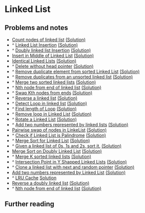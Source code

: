 # Linked List

## Problems and notes
* [Count nodes of linked list](https://practice.geeksforgeeks.org/problems/count-nodes-of-linked-list/1) [(Solution)](https://github.com/thecoducer/GeeksForGeeks_DSA_Course_Solutions/blob/master/Linked_List/count_nodes.cpp)
* ^ [Linked List Insertion](https://practice.geeksforgeeks.org/problems/linked-list-insertion/1) [(Solution)]()
* ^ [Doubly linked list Insertion](https://practice.geeksforgeeks.org/problems/insert-a-node-in-doubly-linked-list/1) [(Solution)]()
* [Insert in Middle of Linked List](https://practice.geeksforgeeks.org/problems/insert-in-middle-of-linked-list/1) [(Solution)]()
* [Identical Linked Lists](https://practice.geeksforgeeks.org/problems/identical-linked-lists/1) [(Solution)]()
* ^ [Delete without head pointer](https://practice.geeksforgeeks.org/problems/delete-without-head-pointer/1) [(Solution)](https://github.com/thecoducer/GeeksForGeeks_DSA_Course_Solutions/blob/master/Linked_List/delete-without-head.cpp)
* ^ [Remove duplicate element from sorted Linked List](https://practice.geeksforgeeks.org/problems/remove-duplicate-element-from-sorted-linked-list/1) [(Solution)]()
* ^ [Remove duplicates from an unsorted linked list](https://practice.geeksforgeeks.org/problems/remove-duplicates-from-an-unsorted-linked-list/1) [(Solution)]()
* ^ [Merge two sorted linked lists](https://practice.geeksforgeeks.org/problems/merge-two-sorted-linked-lists/1) [(Solution)]()
* ^ [Nth node from end of linked list](https://practice.geeksforgeeks.org/problems/nth-node-from-end-of-linked-list/1) [(Solution)]()
* ^ [Swap Kth nodes from ends](https://practice.geeksforgeeks.org/problems/swap-kth-node-from-beginning-and-kth-node-from-end-in-a-singly-linked-list/1) [(Solution)]()
* ^ [Reverse a linked list](https://practice.geeksforgeeks.org/problems/reverse-a-linked-list/1) [(Solution)](https://github.com/thecoducer/GeeksForGeeks_DSA_Course_Solutions/blob/master/Linked_List/reverse_LL.cpp)
* ^ [Detect Loop in linked list](https://practice.geeksforgeeks.org/problems/detect-loop-in-linked-list/1) [(Solution)](https://github.com/thecoducer/GeeksForGeeks_DSA_Course_Solutions/blob/master/Linked_List/loop_detect.cpp)
* ^ [Find length of Loop](https://practice.geeksforgeeks.org/problems/find-length-of-loop/1) [(Solution)]()
* ^ [Remove loop in Linked List](https://practice.geeksforgeeks.org/problems/remove-loop-in-linked-list/1) [(Solution)]()
* ^ [Rotate a Linked List](https://practice.geeksforgeeks.org/problems/rotate-a-linked-list/1) [(Solution)]()
* ^ [Add two numbers represented by linked lists](https://practice.geeksforgeeks.org/problems/add-two-numbers-represented-by-linked-lists/1) [(Solution)]()
* [Pairwise swap of nodes in LinkeList](https://practice.geeksforgeeks.org/problems/pairwise-swap-of-nodes-in-linkelist/1) [(Solution)]()
* ^ [Check if Linked List is Palindrome](https://practice.geeksforgeeks.org/problems/check-if-linked-list-is-pallindrome/1) [(Solution)]()
* ^ [Merge Sort for Linked List](https://practice.geeksforgeeks.org/problems/sort-a-linked-list/1) [(Solution)]()
* ^ [Given a linked list of 0s, 1s and 2s, sort it.](https://practice.geeksforgeeks.org/problems/given-a-linked-list-of-0s-1s-and-2s-sort-it/1) [(Solution)]()
* [Merge Sort on Doubly Linked List](https://practice.geeksforgeeks.org/problems/merge-sort-on-doubly-linked-list/1) [(Solution)]()
* ^ [Merge K sorted linked lists](https://practice.geeksforgeeks.org/problems/merge-k-sorted-linked-lists/1) [(Solution)]()
* ^ [Intersection Point in Y Shapped Linked Lists](https://practice.geeksforgeeks.org/problems/intersection-point-in-y-shapped-linked-lists/1) [(Solution)]()
* ^ [Clone a linked list with next and random pointer](https://practice.geeksforgeeks.org/problems/clone-a-linked-list-with-next-and-random-pointer/1) [(Solution)]()
* [Add two numbers represented by Linked List](https://practice.geeksforgeeks.org/problems/add-two-numbers-represented-by-linked-list/1) [(Solution)]()
* ^ [LRU Cache](https://practice.geeksforgeeks.org/problems/lru-cache/1/?track=DSASP-LinkedList&batchId=154) [Solution]()
* [Reverse a doubly linked list](https://practice.geeksforgeeks.org/problems/reverse-a-doubly-linked-list/1) [(Solution)](https://github.com/thecoducer/GeeksForGeeks_DSA_Course_Solutions/blob/master/Linked_List/reverse_doubly_LL.cpp)
* ^ [Nth node from end of linked list](https://practice.geeksforgeeks.org/problems/nth-node-from-end-of-linked-list/1) [(Solution)](https://github.com/thecoducer/GeeksForGeeks_DSA_Course_Solutions/blob/master/Linked_List/n_last_node.cpp)




## Further reading
